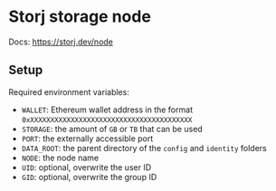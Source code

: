 # Storj storage node

Docs: https://storj.dev/node

## Setup
Required environment variables:
- `WALLET`: Ethereum wallet address in the format `0xXXXXXXXXXXXXXXXXXXXXXXXXXXXXXXXXXXXXXXXX`
- `STORAGE`: the amount of `GB` or `TB` that can be used
- `PORT`: the externally accessible port
- `DATA_ROOT`: the parent directory of the `config` and `identity` folders
- `NODE`: the node name
- `UID`: optional, overwrite the user ID
- `GID`: optional, overwrite the group ID